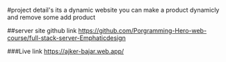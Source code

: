 #project detail's
its a dynamic website you can make a product dynamicly and remove some add product 

##server site github link 
https://github.com/Porgramming-Hero-web-course/full-stack-server-Emphaticdesign

###Live link 
https://ajker-bajar.web.app/
